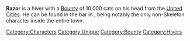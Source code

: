 **Razor** is a hiver with a [Bounty](Bounty.md "wikilink") of 10.000 cats
on his head from the [United Cities](03%20-%20Projects%20&%20Wikis/Kenshi/Kenshi%20Wiki/Kenshi%20Wiki%20Template/United_Cities.md "wikilink"). He can
be found in the bar in [](Black_Desert_City.md), being notably the only non-Skeleton
character inside the entire town.

[Category:Characters](Category:Characters "wikilink")
[Category:Unique](Category:Unique "wikilink")
[Category:Bounty](Category:Bounty "wikilink")
[Category:Hivers](Category:Hivers "wikilink")